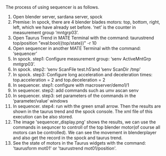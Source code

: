 The process of using sequencer is as follows.
1.	Open blender server, sardana server, spock
2.	Premise: In spock, there are 4 blender blades motors:  top, bottom, right, left, which we have already set before.  ‘net’ is the counter in measurement group ‘mntgrp03’.
3.	Open Taurus Trend in MATE Terminal with the command: 
taurustrend top/position "eval:bool({top/state})" -r 10
4.	Open sequencer in another MATE Terminal with the command: ‘sequencer’
5.	In spock. step1: Configure measurement group: ‘senv ActiveMntGrp mntgrp03’. 
6.	In spock. step2: ‘senv ScanFile test.h5’and ’senv ScanDir /tmp’
7.	In spock. step3: Configure long acceleration and deceleration times: top.acceleration = 2 and top.deceleration = 2
8.	In sequencer. step1: configure with macroserver/demo1/1
9.	In sequencer. step2: add commands such as umv ascan senv 
10.	 In sequencer. step3: set parameters of the  commands in the ‘parameter/value’ windows
11.	 In sequencer. step4: run with the green small arrow. Then the results are shown in the taurus trend and the spock console. The xml file of this execution can be also stored.
12. The image 'sequencer_display.png' shows the results, we can use the commands in sequncer to controll of the top blender motor(of course all motors can be controlled). We can see the movement in blenderplayer and also get the record in the spock and taurus trend.  
13. See the state of motors in the Taurus widgets with the command: 'taurusform mot01' or 'taurustrend mot01/position'.
